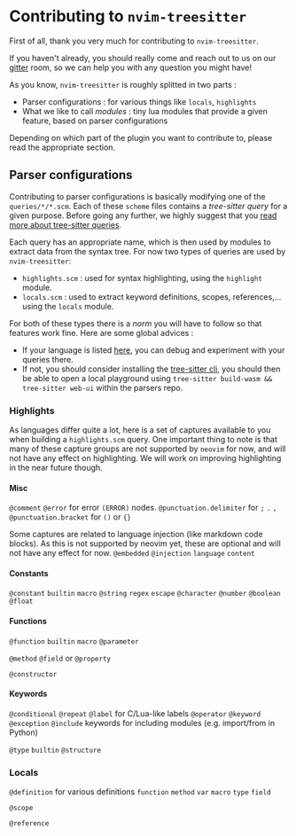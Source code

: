 # Contributing to `nvim-treesitter`

First of all, thank you very much for contributing to `nvim-treesitter`.

If you haven't already, you should really come and reach out to us on our [gitter](https://gitter.im/nvim-treesitter/community?utm_source=share-link&utm_medium=link&utm_campaign=share-link)
room, so we can help you with any question you might have!

As you know, `nvim-treesitter` is roughly splitted in two parts :
  - Parser configurations : for various things like `locals`, `highlights`
  - What we like to call *modules* : tiny lua modules that provide a given feature, based on parser configurations

Depending on which part of the plugin you want to contribute to, please read the appropriate section.

## Parser configurations

Contributing to parser configurations is basically modifying one of the `queries/*/*.scm`.
Each of these `scheme` files contains a *tree-sitter query* for a given purpose.
Before going any further, we highly suggest that you [read more about tree-sitter queries](https://tree-sitter.github.io/tree-sitter/using-parsers#pattern-matching-with-queries).

Each query has an appropriate name, which is then used by modules to extract data from the syntax tree.
For now two types of queries are used by `nvim-treesitter`:
  - `highlights.scm` : used for syntax highlighting, using the `highlight` module.
  - `locals.scm` : used to extract keyword definitions, scopes, references,... using the `locals` module.

For both of these types there is a *norm* you will have to follow so that features work fine.
Here are some global advices :
  - If your language is listed [here](https://tree-sitter.github.io/tree-sitter/using-parsers#pattern-matching-with-queries),
    you can debug and experiment with your queries there.
  - If not, you should consider installing the [tree-sitter cli](https://github.com/tree-sitter/tree-sitter/tree/master/cli),
    you should then be able to open a local playground using `tree-sitter build-wasm && tree-sitter web-ui` within the
    parsers repo.

### Highlights

As languages differ quite a lot, here is a set of captures available to you when building a `highlights.scm` query.
One important thing to note is that many of these capture groups are not supported by `neovim` for now, and will not have any
effect on highlighting. We will work on improving highlighting in the near future though.

#### Misc
`@comment`
`@error` for error `(ERROR)` nodes.
`@punctuation.delimiter` for `;` `.` `,`
`@punctuation.bracket` for `()` or `{}`

Some captures are related to language injection (like markdown code blocks). As this is not supported by neovim yet, these
are optional and will not have any effect for now.
`@embedded`
`@injection`
  `language`
  `content`

#### Constants
`@constant`
  `builtin`
  `macro`
`@string`
  `regex`
  `escape`
`@character`
`@number`
`@boolean`
`@float`

#### Functions
`@function`
  `builtin`
  `macro`
`@parameter`

`@method`
`@field` or `@property`

`@constructor`

#### Keywords
`@conditional`
`@repeat`
`@label` for C/Lua-like labels
`@operator`
`@keyword`
`@exception`
`@include` keywords for including modules (e.g. import/from in Python)

`@type`
        `builtin`
`@structure`

### Locals

`@definition` for various definitions
  `function`
  `method`
  `var`
  `macro`
  `type`
  `field`

`@scope`

`@reference`

